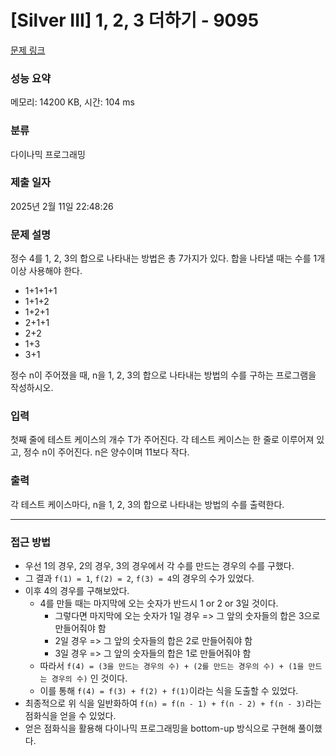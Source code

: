 # [Silver III] 1, 2, 3 더하기 - 9095 

[문제 링크](https://www.acmicpc.net/problem/9095) 

### 성능 요약

메모리: 14200 KB, 시간: 104 ms

### 분류

다이나믹 프로그래밍

### 제출 일자

2025년 2월 11일 22:48:26

### 문제 설명

<p>정수 4를 1, 2, 3의 합으로 나타내는 방법은 총 7가지가 있다. 합을 나타낼 때는 수를 1개 이상 사용해야 한다.</p>

<ul>
	<li>1+1+1+1</li>
	<li>1+1+2</li>
	<li>1+2+1</li>
	<li>2+1+1</li>
	<li>2+2</li>
	<li>1+3</li>
	<li>3+1</li>
</ul>

<p>정수 n이 주어졌을 때, n을 1, 2, 3의 합으로 나타내는 방법의 수를 구하는 프로그램을 작성하시오.</p>

### 입력 

 <p>첫째 줄에 테스트 케이스의 개수 T가 주어진다. 각 테스트 케이스는 한 줄로 이루어져 있고, 정수 n이 주어진다. n은 양수이며 11보다 작다.</p>

### 출력 

 <p>각 테스트 케이스마다, n을 1, 2, 3의 합으로 나타내는 방법의 수를 출력한다.</p>

***

### 접근 방법
- 우선 1의 경우, 2의 경우, 3의 경우에서 각 수를 만드는 경우의 수를 구했다.
- 그 결과 `f(1) = 1`, `f(2) = 2`, `f(3) = 4`의 경우의 수가 있었다.
- 이후 4의 경우를 구해보았다.
  - 4를 만들 때는 마지막에 오는 숫자가 반드시 1 or 2 or 3일 것이다.
    - 그렇다면 마지막에 오는 숫자가 1일 경우 => 그 앞의 숫자들의 합은 3으로 만들어줘야 함
    - 2일 경우 => 그 앞의 숫자들의 합은 2로 만들어줘야 함
    - 3일 경우 => 그 앞의 숫자들의 합은 1로 만들어줘야 함
  - 따라서 `f(4) = (3을 만드는 경우의 수) + (2를 만드는 경우의 수) + (1을 만드는 경우의 수)` 인 것이다.
  - 이를 통해 `f(4) = f(3) + f(2) + f(1)`이라는 식을 도출할 수 있었다.
- 최종적으로 위 식을 일반화하여 `f(n) = f(n - 1) + f(n - 2) + f(n - 3)`라는 점화식을 얻을 수 있었다.
- 얻은 점화식을 활용해 다이나믹 프로그래밍을 bottom-up 방식으로 구현해 풀이했다.

